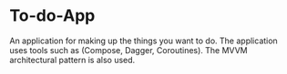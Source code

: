 # To-do-App
An application for making up the things you want to do.
The application uses tools such as (Compose, Dagger, Coroutines).
The MVVM architectural pattern is also used.
